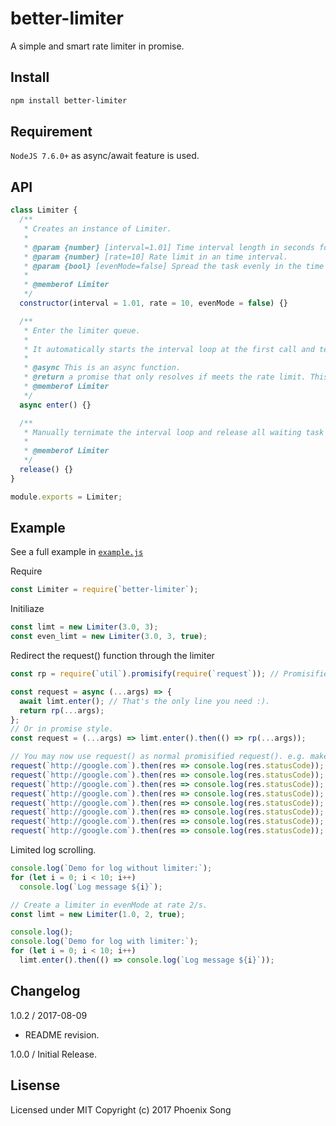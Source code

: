 # better-limiter
A simple and smart rate limiter in promise.

## Install
```bash
npm install better-limiter
```

## Requirement

`NodeJS 7.6.0+` as async/await feature is used.

## API
```javascript
class Limiter {
  /**
   * Creates an instance of Limiter.
   *
   * @param {number} [interval=1.01] Time interval length in seconds for a rate period.
   * @param {number} [rate=10] Rate limit in an time interval.
   * @param {bool} [evenMode=false] Spread the task evenly in the time interval, resolve a single task for every (interval/rate) second.
   *
   * @memberof Limiter
   */
  constructor(interval = 1.01, rate = 10, evenMode = false) {}

  /**
   * Enter the limiter queue.
   *
   * It automatically starts the interval loop at the first call and terminates the interval loop when no waiting task left.
   *
   * @async This is an async function.
   * @return a promise that only resolves if meets the rate limit. This promise never rejacts.
   * @memberof Limiter
   */
  async enter() {}

  /**
   * Manually ternimate the interval loop and release all waiting task task in the queue.
   *
   * @memberof Limiter
   */
  release() {}
}

module.exports = Limiter;
```

## Example
See a full example in [`example.js`](/example.js)

Require
```javascript
const Limiter = require(`better-limiter`);
```
Initiliaze
```javascript
const limt = new Limiter(3.0, 3);
const even_limt = new Limiter(3.0, 3, true);
```

Redirect the request() function through the limiter
```javascript
const rp = require(`util`).promisify(require(`request`)); // Promisified reqeust()

const request = async (...args) => {
  await limt.enter(); // That's the only line you need :).
  return rp(...args);
};
// Or in promise style.
const request = (...args) => limt.enter().then(() => rp(...args));

// You may now use request() as normal promisified request(). e.g. make a bunch of async calls...
request(`http://google.com`).then(res => console.log(res.statusCode));
request(`http://google.com`).then(res => console.log(res.statusCode));
request(`http://google.com`).then(res => console.log(res.statusCode));
request(`http://google.com`).then(res => console.log(res.statusCode));
request(`http://google.com`).then(res => console.log(res.statusCode));
request(`http://google.com`).then(res => console.log(res.statusCode));
request(`http://google.com`).then(res => console.log(res.statusCode));
request(`http://google.com`).then(res => console.log(res.statusCode));
```

Limited log scrolling.
```javascript
console.log(`Demo for log without limiter:`);
for (let i = 0; i < 10; i++)
  console.log(`Log message ${i}`);

// Create a limiter in evenMode at rate 2/s.
const limt = new Limiter(1.0, 2, true);

console.log();
console.log(`Demo for log with limiter:`);
for (let i = 0; i < 10; i++)
  limt.enter().then(() => console.log(`Log message ${i}`));
```

## Changelog
1.0.2 / 2017-08-09
  * README revision.

1.0.0 / Initial Release.

## Lisense
Licensed under MIT
Copyright (c) 2017 Phoenix Song
